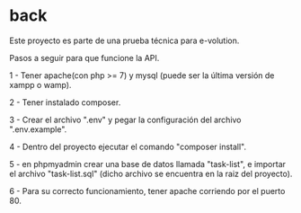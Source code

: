 # back
Este proyecto es parte de una prueba técnica para e-volution.

Pasos a seguir para que funcione la API.

1 - Tener apache(con php >= 7) y mysql (puede ser la última versión de xampp o wamp).

2 - Tener instalado composer.

3 - Crear el archivo ".env" y pegar la configuración del archivo ".env.example".

4 - Dentro del proyecto ejecutar el comando "composer install".

5 - en phpmyadmin crear una base de datos llamada "task-list", e importar el archivo "task-list.sql"
    (dicho archivo se encuentra en la raiz del proyecto).
    
6 - Para su correcto funcionamiento, tener apache corriendo por el puerto 80.
